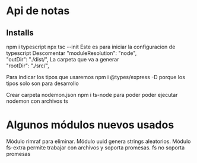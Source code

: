 # Api de notas

## Installs
npm i typescript
npx tsc --init Este es para iniciar la configuracion de typescript
Descomentar "moduleResolution": "node",   
"outDir": "./dist/",    La carpeta que va a generar                    
"rootDir": "./src/", 


Para indicar los tipos que usaremos
npm i @types/express -D
porque los tipos solo son para desarrollo

Crear carpeta nodemon.json
npm i ts-node para poder poder ejecutar nodemon con archivos ts
# Algunos módulos nuevos usados
Módulo rimraf para eliminar.
Módulo uuid genera strings aleatorios.
Módulo fs-extra permite trabajar con archivos y soporta promesas.
       fs no soporta promesas